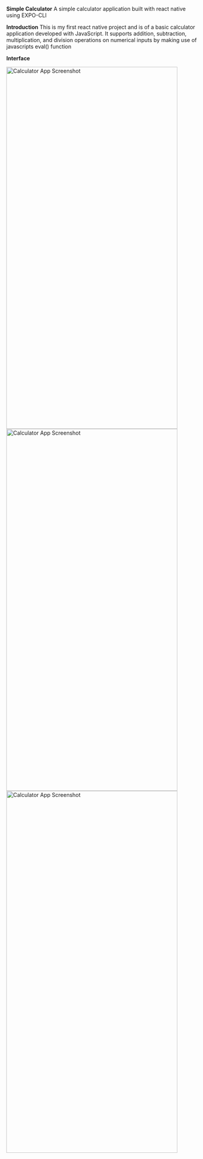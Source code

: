 **Simple Calculator**
A simple calculator application built with react native using EXPO-CLI

**Introduction**
This is my first react native project and is of a basic calculator application developed with JavaScript. 
It supports addition, subtraction, multiplication, and division operations on numerical inputs by making use of javascripts eval() function



**Interface**


<img src="https://github.com/shaun766/calculator/assets/168170262/00714ecf-03e4-483f-b770-74c1bc8f795a" width="450" height="950" alt="Calculator App Screenshot">

<img src="https://github.com/shaun766/calculator/assets/168170262/84ed9515-75f9-42f8-b7f6-8f34c2a81740" width="450" height="950" alt="Calculator App Screenshot">


<img src="https://github.com/shaun766/calculator/assets/168170262/a6dddf41-bcb4-44e9-9a45-f21699054eac" width="450" height="950" alt="Calculator App Screenshot">
